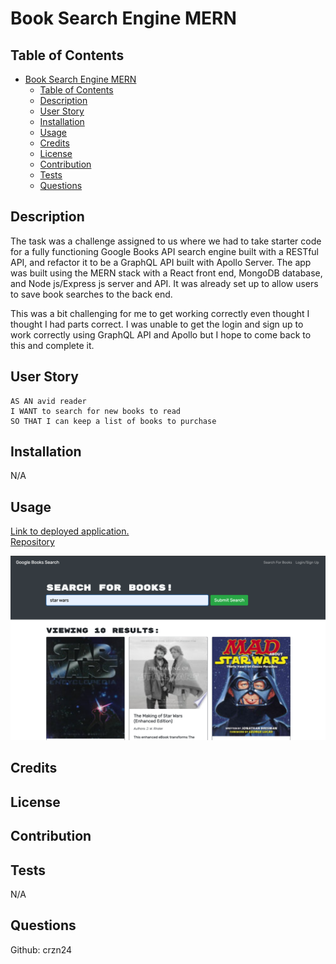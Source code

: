 # Book Search Engine MERN

## Table of Contents
- [Book Search Engine MERN](#book-search-engine-mern)
  - [Table of Contents](#table-of-contents)
  - [Description](#description)
  - [User Story](#user-story)
  - [Installation](#installation)
  - [Usage](#usage)
  - [Credits](#credits)
  - [License](#license)
  - [Contribution](#contribution)
  - [Tests](#tests)
  - [Questions](#questions)

## Description

The task was a challenge assigned to us where we had to take starter code for a fully functioning Google Books API search engine built with a RESTful API, and refactor it to be a GraphQL API built with Apollo Server. The app was built using the MERN stack with a React front end, MongoDB database, and Node js/Express js server and API. It was already set up to allow users to save book searches to the back end.

This was a bit challenging for me to get working correctly even thought I thought I had parts correct. I was unable to get the login and sign up to work correctly using GraphQL API and Apollo but I hope to come back to this and complete it.


## User Story

```
AS AN avid reader
I WANT to search for new books to read
SO THAT I can keep a list of books to purchase
```

## Installation
N/A
## Usage

[Link to deployed application.](https://book-search-engine-mern-crzn24.herokuapp.com/) <br>
[Repository](https://github.com/crzn24/book-search-engine-mern.git) <br>

![App screenshot](./client/src/assets/images/book-search-engine-mern.png)

## Credits
<!-- * [](https://) -->

## License


## Contribution 


## Tests 
N/A

## Questions
Github: crzn24